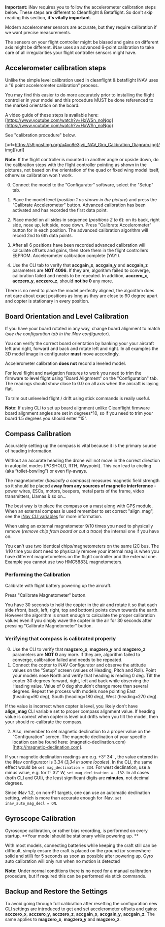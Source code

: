 **Important:** iNav requires you to follow the accelerometer calibration steps below. These steps are different to Cleanflight & Betaflight. So don't skip reading this section, **it's vitally important**.

Modern accelerometer sensors are accurate, but they require calibration if we want precise measurements.  

The sensors on your flight controller might be biased and gains on different axis might be different. iNav uses an advanced 6-point calibration to take care of all irregularities your flight controller sensors might have.

## Accelerometer calibration steps

Unlike the simple level calibration used in cleanflight & betaflight INAV uses a "6 point accelerometer calibration" process. 

You may find this easier to do more accurately prior to installing the flight controller in your model and this procedure MUST be done referenced to the marked orientation on the board.

A video guide of these steps is available here: [https://www.youtube.com/watch?v=HxWSn_noNgg](https://www.youtube.com/watch?v=HxWSn_noNgg)

See "calibration procedure" below.

[url=https://s9.postimg.org/u4xo8e3jv/i_NAV_Giro_Calibration_Diagram.jpg[/img][/url]

**Note:** If the flight controller is mounted in another angle or upside down, do the calibration steps with the flight controller pointing as shown in the pictures, not based on the orientation of the quad or fixed wing model itself, otherwise calibration won´t work.

0. Connect the model to the "Configurator" software, select the "Setup" tab.

1. Place the model level (_position 1 as shown in the picture_) and press the "Calibrate Accelerometer" button. Advanced calibration has been activated and has recorded the first data point.

2. Place model on all sides in sequence (_positions 2 to 6_): on its back, right side, nose up, left side, nose down. Press "Calibrate Accelerometer" button for in each position. The advanced calibration algorithm will record 2nd to 6th data points.

3. After all 6 positions have been recorded advanced calibration will calculate offsets and gains, then store them in the flight controllers EEPROM. Accelerometer calibration complete (YAY!).

4. Use the CLI tab to verify that **accgain_x**, **accgain_y** and **accgain_z** parameters are **NOT 4096**. If they are, algorithm failed to converge, calibration failed and needs to be repeated. In addition, **acczero_x**, **acczero_y**, **acczero_z**, should **not be 0** any more.  

There is no need to place the model perfectly aligned, the algorithm does not care about exact positions as long as they are close to 90 degree apart and copter is stationary in every position.

## Board Orientation and Level Calibration

If you have your board rotated in any way, change board alignment to match (_see the configuration tab in the iNav configurator_). 

You can verify the correct board orientation by banking your your aircraft left and right, forward and back and rotate left and right. In all examples the 3D model image in configurator **must** move accordingly.

Accelerometer calibration **does not** record a leveled model. 

For level flight and navigation features to work you need to trim the firmware to level flight using "Board Alignment" on the "Configuration" tab. The readings should show close to 0.0 on all axis when the aircraft is laying flat.  

To trim out unleveled flight / drift using stick commands is really useful.

**Note:** If using CLI to set up board alignment unlike Cleanflight firmware board alignment angles are set in degrees*10, so if you need to trim your board 1.5 degrees you should enter "15".

## Compass Calibration

Accurately setting up the compass is vital because it is the primary source of heading information. 

Without an accurate heading the drone will not move in the correct direction in autopilot modes (POSHOLD, RTH, Waypoint). This can lead to circling (aka “toilet-bowling”) or even fly-aways.

The magnetometer (_basically a compass_) measures magnetic field strength so it should be placed a**way from any sources of magnetic interference** - power wires, ESCs, motors, beepers, metal parts of the frame, video transmitters, Llamas & so on... 

The best way is to place the compass on a mast along with GPS module. When an external compass is used remember to set correct "align_mag", see the [iNav CLI variables](https://github.com/iNavFlight/inav/blob/master/docs/Cli.md) for more information.

When using an external magnetometer 9/10 times you need to physically remove (_remove chip from board or cut a trace_) the internal one if you have on. 

You can't use two identical chips/magnetometers on the same I2C bus. The 1/10 time you dont need to physically remove your internal mag is when you have different magnetometers on the flight controller and the external one. Example you cannot use two HMC5883L magnetometers.

### Performing the Calibration

Calibrate with flight battery powering up the aircraft. 

Press "Calibrate Magnetometer" button. 

You have 30 seconds to hold the copter in the air and rotate it so that each side (front, back, left, right, top and bottom) points down towards the earth. However the algorithm is smart enough to calculate the proper calibration values even if you simply wave the copter in the air for 30 seconds after pressing "Calibrate Magnetometer" button.

### Verifying that compass is calibrated properly

0. Use the CLI to verify that **magzero_x**, **magzero_y** and **magzero_z** parameters are **NOT 0** any more. If they are, algorithm failed to converge, calibration failed and needs to be repeated.
1. Connect the copter to iNAV Configurator and observe the attitude values on the "Setup" screen (values of Heading, Pitch and Roll). Point your models nose North and verify that heading is reading 0 deg. Tilt the copter 30 degrees forward, right, left and back while observing the Heading value. Value of 0 deg shouldn't change more than several degrees. Repeat the process with models nose pointing East (heading=90 deg), South (heading=180 deg), West (heading=270 deg).

If the value is incorrect when copter is level, you likely don't have **align_mag** CLI variable set to proper compass alignment value. If heading value is correct when copter is level but drifts when you tilt the model, then your should re-calibrate the compass.

2. Also, remember to set magnetic declination to a proper value on the "Configuration" screen.
The magnetic declination of your specific location can be found here: (magnetic-declination.com)[http://magnetic-declination.com].

If your magnetic declination readings are e.g. +3° 34' , the value entered in the iNav configurator is 3.34 (_3,34 in some locales_). In the CLI, the same effect would be `set mag_declination = 334`. For west declination, use a minus value, e.g. for 1° 32' W, `set mag_declination = -132`. In all cases (both CLI and GUI), the least significant digits are **minutes**, not decimal degrees.

Since iNav 1.2, on non-F1 targets, one can use an automatic declination setting, which is more than accurate enough for iNav. `set inav_auto_mag_decl = ON`.

## Gyroscope Calibration

Gyroscope calibration, or rather bias recording, is performed on every startup. **Your model should be stationary while powering up. **

With most models, connecting batteries while keeping the craft still can be difficult, simply ensure the craft is placed on the ground (or somewhere solid and still) for 5 seconds as soon as possible after powering up. Gyro auto calibration will only run when no motion is detected 
  
**Note:**  Under normal conditions there is no need for a manual calibration procedure, but if required this can be performed via stick commands. 

## Backup and Restore the Settings

To avoid going through full calibration after resetting the configuration new CLI settings are introduced to get and set accelerometer offsets and gains: **acczero_x**, **acczero_y**, **acczero_z**, **accgain_x**, **accgain_y**, **accgain_z**. The same applies to **magzero_x**, **magzero_y** and **magzero_z**.
